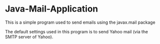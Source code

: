 # Java-Mail-Application
This is a simple program used to send emails using the javax.mail package

The default settings used in this program is to send Yahoo mail (via the SMTP server of Yahoo).
